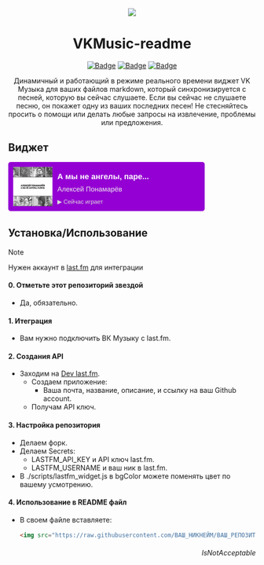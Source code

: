 <div align="center">
  <img src="https://img.icons8.com/?size=50&id=EAOurVhu2y8d&format=png" width="100" align="center">
  <h1>VKMusic-readme</h1>
  
[![Badge](https://img.shields.io/github/issues/IsNotAcceptable/VKMusic-readme?style=for-the-badge)](https://github.com/IsNotAcceptable/VKMusic-readme/issues)
[![Badge](https://img.shields.io/github/forks/IsNotAcceptable/VKMusic-readme?style=for-the-badge)](https://github.com/IsNotAcceptable/VKMusic-readme/network)
[![Badge](https://img.shields.io/github/stars/IsNotAcceptable/VKMusic-readme?style=for-the-badge)](https://github.com/IsNotAcceptable/VKMusic-readme/stargazers)
</div>
<p align="center">
  Динамичный и работающий в режиме реального времени виджет VK Музыка для ваших файлов markdown, который синхронизируется с песней, которую вы сейчас слушаете. Если вы сейчас не слушаете песню, он покажет одну из ваших последних песен! Не стесняйтесь просить о помощи или делать любые запросы на извлечение, проблемы или предложения.
</p>

## Виджет

<div>
  <img src="https://raw.githubusercontent.com/IsNotAcceptable/VKMusic-readme/main/assets/lastfm_widget.svg?t=0" width="400">

</div>

## Установка/Использование
> [!NOTE]
> Нужен аккаунт в [last.fm](https://www.last.fm/) для интеграции

#### 0. Отметьте этот репозиторий звездой
- Да, обязательно.

#### 1. Итеграция
- Вам нужно подключить ВК Музыку с last.fm.

#### 2. Создания API
- Заходим на [Dev last.fm](https://www.last.fm/api).
  - Создаем приложение:
    - Ваша почта, название, описание, и ссылку на ваш Github account.
  - Получам API ключ.
 
#### 3. Настройка репозитория
- Делаем форк.
- Делаем Secrets:
  - LASTFM_API_KEY и API ключ last.fm.
  - LASTFM_USERNAME и ваш ник в last.fm.
- В ./scripts/lastfm_widget.js в bgColor можете поменять цвет по вашему усмотрению.

#### 4. Использование в README файл
- В своем файле вставляете:
  ```html
  <img src="https://raw.githubusercontent.com/ВАШ_НИКНЕЙМ/ВАШ_РЕПОЗИТОРИЙ/main/assets/lastfm_widget.svg" width="400">
  ```

<h6 align="right">
  IsNotAcceptable
</h6>

